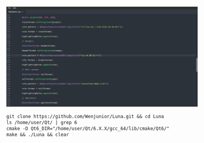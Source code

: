 ![Screenshot](/screenshots/luna.png)

```
git clone https://github.com/Wenjunior/Luna.git && cd Luna
ls /home/user/Qt/ | grep 6
cmake -D Qt6_DIR="/home/user/Qt/6.X.X/gcc_64/lib/cmake/Qt6/"
make && ./Luna && clear
```
